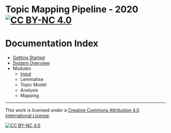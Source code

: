 # Topic Mapping Pipeline - 2020 [![CC BY-NC 4.0][cc-by-nc-shield]][cc-by-nc]
# Documentation Index
- [Getting Started](GettingStarted.md)
- [System Overview](SystemOverview.md)
- Modules
    - [Input](InputModule.md)
    - Lemmatise
    - Topic Model
    - Analysis
    - Mapping

---
This work is licensed under a [Creative Commons Attribution 4.0 International
License][cc-by-nc].

[![CC BY-NC 4.0][cc-by-nc-image]][cc-by-nc]

[cc-by-nc]: http://creativecommons.org/licenses/by-nc/4.0/
[cc-by-nc-image]: https://i.creativecommons.org/l/by-nc/4.0/88x31.png
[cc-by-nc-shield]: https://img.shields.io/badge/License-CC%20BY--NC%204.0-lightgrey.svg

